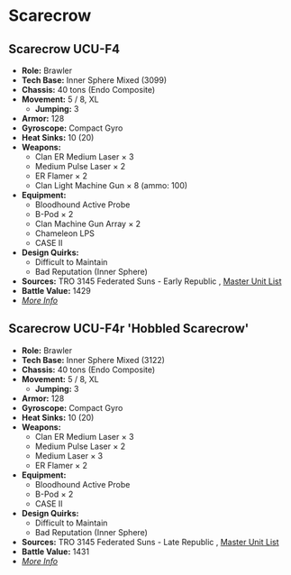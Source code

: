 # Scarecrow 

## Scarecrow UCU-F4 

- **Role:** Brawler 
- **Tech Base:** Inner Sphere Mixed (3099) 
- **Chassis:** 40 tons (Endo Composite) 
- **Movement:** 5 / 8, XL 
  - **Jumping:** 3 
- **Armor:** 128 
- **Gyroscope:** Compact Gyro 
- **Heat Sinks:** 10 (20) 
- **Weapons:** 
  - Clan ER Medium Laser × 3 
  - Medium Pulse Laser × 2 
  - ER Flamer × 2 
  - Clan Light Machine Gun × 8 (ammo: 100) 
- **Equipment:** 
  - Bloodhound Active Probe 
  - B-Pod × 2 
  - Clan Machine Gun Array × 2 
  - Chameleon LPS 
  - CASE II 
- **Design Quirks:** 
  - Difficult to Maintain 
  - Bad Reputation (Inner Sphere) 
- **Sources:** TRO 3145 Federated Suns - Early Republic , [Master Unit List](http://masterunitlist.info/Unit/Details/6336/scarecrow-ucu-f4) 
- **Battle Value:** 1429 
- [*More Info*](scarecrow/scarecrow_ucu-f4.md) 

## Scarecrow UCU-F4r 'Hobbled Scarecrow' 

- **Role:** Brawler 
- **Tech Base:** Inner Sphere Mixed (3122) 
- **Chassis:** 40 tons (Endo Composite) 
- **Movement:** 5 / 8, XL 
  - **Jumping:** 3 
- **Armor:** 128 
- **Gyroscope:** Compact Gyro 
- **Heat Sinks:** 10 (20) 
- **Weapons:** 
  - Clan ER Medium Laser × 3 
  - Medium Pulse Laser × 2 
  - Medium Laser × 3 
  - ER Flamer × 2 
- **Equipment:** 
  - Bloodhound Active Probe 
  - B-Pod × 2 
  - CASE II 
- **Design Quirks:** 
  - Difficult to Maintain 
  - Bad Reputation (Inner Sphere) 
- **Sources:** TRO 3145 Federated Suns - Late Republic , [Master Unit List](http://masterunitlist.info/Unit/Details/6337/scarecrow-ucu-f4r) 
- **Battle Value:** 1431 
- [*More Info*](scarecrow/scarecrow_ucu-f4r_hobbled_scarecrow.md) 


